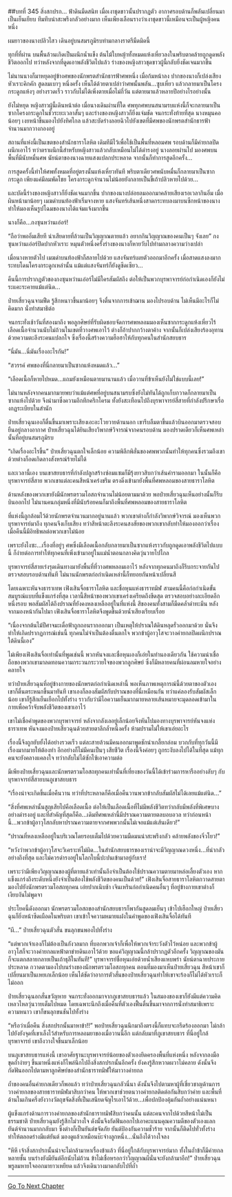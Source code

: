 ##บทที่ 345 สิ่งสกปรก...
ฟ้าดินมืดสนิท เมื่อเงาชุดขาวนั้นปรากฏตัว อากาศรอบด้านก็พลันเปลี่ยนมาเป็นเย็นเยียบ ทึมทึบน่าสะพรึงกลัวอย่างมาก เห็นเพียงเลือนรางว่าเงาชุดขาวนี้เหมือนจะเป็นผู้หญิงคนหนึ่ง

ผมยาวของนางปลิวไสว เดินอยู่บนสมรภูมิรบท่ามกลางราตรีมืดมิดนี้

ทุกที่ที่ผ่าน บนพื้นล้วนเกิดเป็นผนึกน้ำแข็ง ต้นไม้ใบหญ้าทั้งหมดแห้งเหี่ยวลงในพริบตาคล้ายถูกดูดพลังชีวิตออกไป ทว่าหลังจากที่ดูดเอาพลังชีวิตไปแล้ว ร่างของหญิงสาวชุดขาวผู้นี้กลับยิ่งชัดเจนมากขึ้น

ไม่นานนางก็มาหยุดอยู่ข้างศพของนักพรตสำนักธารฟ้าศพหนึ่ง เมื่อก้มหน้าลง ปากของนางก็เปล่งเสียงหัวเราะคิกคัก สูดลมเบาๆ หนึ่งครั้ง เห็นได้ด้วยตาเปล่าว่าศพนั้นพลัน...ซูบเหี่ยว แล้วกลายมาเป็นโครงกระดูกแห้งๆ อย่างรวดเร็ว ราวกับไม่ได้เพิ่งตายเมื่อไม่กี่วัน แต่ตายมาแล้วหลายปีอย่างไรอย่างนั้น

ยังไม่หยุด หญิงสาวผู้นี้เดินหน้าต่อ เมื่อนางเดินผ่านที่ใด ศพทุกศพบนสนามรบแห่งนี้ก็จะกลายมาเป็นซากโครงกระดูกในชั่วระยะเวลาสั้นๆ และร่างของหญิงสาวก็ยิ่งแจ่มชัด จนกระทั่งท้ายที่สุด นางหมุนคอน้อยๆ เงยหน้าขึ้นมองไปยังทิศไกล แล้วสะบัดร่างลอยฉิวไปยังเขตที่มีศพของนักพรตสำนักธารฟ้าจำนวนมากวางกองอยู่

สถานที่แห่งนี้เป็นเขตของสำนักธาราโลหิต เดิมทีมีไว้เพื่อใช้เป็นพื้นที่หลอมศพ รอบด้านก็มีค่ายกลปิดผนึกเอาไว้ ทว่าตราผนึกนี้สำหรับหญิงสาวแล้วกลับเหมือนไม่ได้ดำรงอยู่ นางลอยผ่านไป มองศพบนพื้นที่มีนับหมื่นศพ นัยน์ตาของนางฉายแสงแปลกประหลาด จากนั้นก็ทำการสูดอีกครั้ง...

การสูดครั้งนี้ทำให้ศพทั้งหมดที่อยู่ตรงนั้นแห้งเหี่ยวทันที พริบตาเดียวศพนับหมื่นก็กลายมาเป็นซากกระดูก เพียงแค่มีลมพัดโชย โครงกระดูกจำนวนไม่น้อยยังกลายเป็นขี้เถ้าปลิวหายไปด้วย...

และบัดนี้ร่างของหญิงสาวก็ยิ่งชัดเจนมากขึ้น ปากของนางปล่อยลมออกมาคล้ายเสียงเรอเวลากินอิ่ม เมื่อผินหน้ามาน้อยๆ เมฆดำบนท้องฟ้าเริ่มจางหาย แสงจันทร์เส้นหนึ่งสาดกระทบลงมาบนซีกหน้าของนาง ทำให้มองเห็นรูปโฉมของนางได้แจ่มแจ้งมากขึ้น

นางก็คือ...กงซุนหว่านเอ๋อร์!

“ถือว่าพออิ่มเสียที น่าเสียดายที่ล้วนเป็นวิญญาณตายแล้ว อยากกินวิญญาณของคนเป็นๆ จังเลย” กงซุนหว่านเอ๋อร์ปิดปากหัวเราะ หมุนตัวหนึ่งครั้งร่างของนางก็หายวับไปท่ามกลางความว่างเปล่า

เมื่อนางหายตัวไป เมฆดำบนท้องฟ้าก็สลายไปด้วย แสงจันทร์เผยตัวออกมาอีกครั้ง เมื่อสาดแสงลงมากระทบโดนโครงกระดูกเหล่านั้น แม้แต่แสงจันทร์ก็ยังดูซีดเซียว...

คืนนี้การปรากฏตัวของกงซุนหว่านเอ๋อร์ไม่มีใครสัมผัสถึง ต่อให้เป็นพวกบุรพาจารย์ก่อกำเนิดเองก็ยังไม่ระแคะระคายแม้แต่นิด...

ป๋ายเสี่ยวฉุนจามฟืด รู้สึกหนาวขึ้นมาน้อยๆ จึงตื่นจากการเข้าฌาน มองไปรอบด้าน ไม่เห็นมีอะไรก็ไม่คิดมาก นั่งทำสมาธิต่อ

จนกระทั่งเช้าวันที่สองมาถึง พอลูกศิษย์ที่รับผิดชอบจัดการศพหลอมมองเห็นซากกระดูกแห้งเหี่ยวไร้เลือดเนื้อจำนวนนับไม่ถ้วนในเขตที่วางศพเอาไว้ ต่างก็อ้าปากกว้างตาค้าง จากนั้นก็เปล่งเสียงร้องอุทานด้วยความตะลึงระคนแปลกใจ ซึ่งเรื่องนี้สร้างความฮือฮาให้กับทุกคนในสำนักสยบธาร

“นี่มัน...นี่มันเรื่องอะไรกัน!”

“สวรรค์ ศพของที่นี่กลายมาเป็นซากแห้งหมดแล้ว...”

“เลือดเนื้อก็หายไปหมด...แถมยังเหมือนตายมานานแล้ว เมื่อวานที่ข้าเห็นยังไม่ใช่แบบนี้เลย!”

ไม่นานหลังจากคนมากมายพบว่าแม้แต่ศพที่อยู่บนสนามรบซึ่งยังไม่ทันได้ถูกเก็บกวาดก็กลายมาเป็นซากแห้งไปด้วย จึงนำมาซึ่งความอึกทึกครึกโครม ทั้งยังสะเทือนไปถึงบุรพาจารย์สี่สายที่กำลังปรึกษาเรื่องกฏระเบียบในสำนัก

ป๋ายเสี่ยวฉุนเองก็ตื่นขึ้นมาเพราะเสียงเอะอะโวยวายด้านนอก เขารีบลืมตาขึ้นแล้วบินออกมาตรวจสอบ ยืนอยู่กลางอากาศ ป๋ายเสี่ยวฉุนได้ยินเสียงวิพากษ์วิจารณ์จากคนรอบด้าน มองปราดเดียวก็เห็นศพเหล่านั้นที่อยู่บนสมรภูมิรบ

“เกิดเรื่องอะไรขึ้น” ป๋ายเสี่ยวฉุนตกใจเล็กน้อย ความพิลึกพิลั่นของศพพวกนั้นทำให้ทุกคนซึ่งรวมถึงเขาด้วยต่างก็อดเกิดลางสังหรณ์ร้ายไม่ได้

และเวลานี้เอง บนเขาสยบธารที่กำลังปลูกสร้างซ่อมแซมก็มีรุ้งยาวสิบกว่าเส้นคำรามออกมา ในนั้นก็คือบุรพาจารย์สี่สาย พวกเขาแต่ละคนสีหน้าเคร่งขรึม ตรงดิ่งเข้ามายังพื้นที่ศพหลอมของสายธาราโลหิต

ด้านหลังของพวกเขายังมีนักพรตรวมโอสถจำนวนไม่น้อยตามมาด้วย พอป๋ายเสี่ยวฉุนเห็นอย่างนั้นก็รีบบินออกไป ไม่นานคนกลุ่มหนึ่งที่มีนับร้อยคนก็มาถึงพื้นที่ศพหลอมของสายธาราโลหิต

ที่แห่งนี้ถูกล้อมไว้ด้วยนักพรตจำนวนมากอยู่นานแล้ว พวกเขาต่างก็กำลังวิพากษ์วิจารณ์ มองเห็นพวกบุรพาจารย์มาถึง ทุกคนจึงเก็บเสียง ทว่าสีหน้าตะลึงระคนสงสัยของพวกเขากลับทำให้มองออกว่าเรื่องเมื่อคืนนี้มีอิทธิพลต่อพวกเขาไม่น้อย

เพราะยังไงซะ...เรื่องที่อยู่ๆ ศพซึ่งมีเลือดเนื้อกลับกลายมาเป็นซากแห้งราวกับถูกดูดเอาพลังชีวิตไปแบบนี้ ก็ง่ายต่อการทำให้ทุกคนที่เพิ่งเข้ามาอยู่ในแม่น้ำตอนกลางคิดวุ่นวายไปไกล

บุรพาจารย์สี่สายเร่งรุดเดินทางมายังพื้นที่ที่วางศพหลอมเอาไว้ หลังจากทุกคนมาถึงก็รีบกระจายกันไปตรวจสอบรอบด้านทันที ไม่นานนักพรตก่อกำเนิดเหล่านี้ก็ทยอยกันหน้าเปลี่ยนสี

โดยเฉพาะหันจงธาราเทพ เฟิงเสินจื่อธาราโลหิต และชื่อหุนแห่งธาราทมิฬ สามคนนี้คือก่อกำเนิดขั้นสมบูรณ์แบบที่แข็งแกร่งที่สุด เวลานี้สีหน้าของพวกเขาเคร่งเครียดถึงขีดสุด ตรวจสอบอย่างละเอียดอีกหนึ่งรอบ พอสัมผัสได้ถึงปราณที่ยังคงหลงเหลืออยู่ในที่แห่งนี้ สีของคนทั้งสามก็มืดคล้ำดำทะมึน หลังจากมองหน้ากันไปมา เฟิงเสินจื่อธาราโลหิตจึงพูดขึ้นด้วยน้ำเสียงเรียบเรื่อย

“เนื่องจากต้นไม้ปีศาจมะเดื่อฟ้าถูกถอนรากออกมา เป็นเหตุให้ปราณใต้ดินหลุดรั่วออกมาด้วย นั่นจึงทำให้เกิดปรากฏการณ์เช่นนี้ ทุกคนไม่จำเป็นต้องตื่นตกใจ พวกข้าผู้อาวุโสจะวางค่ายกลปิดผนึกปราณใต้ดินนี้เอง”

ไม่เพียงเฟิงเสินจื่อเท่านั้นที่พูดเช่นนี้ พวกหันจงและชื่อหุนเองก็เอ่ยในทำนองเดียวกัน ใช้ความน่าเชื่อถือของพวกเขามาลดทอนความกระวนกระวายใจของพวกลูกศิษย์ ซึ่งก็มีหลายคนที่ผ่อนลมหายใจอย่างคลายใจ

ทว่าป๋ายเสี่ยวฉุนที่อยู่ข้างกายของนักพรตก่อกำเนิดเหล่านี้ พอเห็นภาพเหตุการณ์นี้ด้วยตาของตัวเอง เขาก็ตื่นตระหนกขึ้นมาทันที เขาเองก็ลองสัมผัสกับปราณของที่นี่เหมือนกัน ทว่าแค่ลองรับสัมผัสเล็กน้อย เขาก็รู้สึกเย็นเยือกไปทั้งร่าง ราวกับว่ามีไอความเย็นมากมายหลายเส้นหมายจะมุดลอดเข้ามาในกายเพื่อคว้าจับพลังชีวิตของเขาเอาไว้

เขาไม่เชื่อคำพูดของพวกบุรพาจารย์ หลังจากลังเลอยู่เล็กน้อยจึงหันไปมองทางบุรพาจารย์หันจงแห่งธาราเทพ หันจงมองป๋ายเสี่ยวฉุนด้วยสายตาลึกล้ำหนึ่งครั้ง ห้ามปรามไม่ให้เขาเอ่ยอะไร

เรื่องนี้จึงถูกยับยั้งได้อย่างรวดเร็ว แต่ละสายล้วนมีคนออกมาพูดชักนำเกลี้ยกล่อม บวกกับที่ทุกวันนี้มีเรื่องมากมายให้ต้องทำ อีกอย่างก็ไม่มีคนเป็นๆ เสียชีวิต เรื่องนี้จึงค่อยๆ ถูกระงับลงไปได้ในที่สุด แม้ทุกคนจะยังคลางแคลงใจ ทว่ากลับไม่ได้ซักไซ้เอาความต่อ

มีเพียงป๋ายเสี่ยวฉุนและนักพรตรวมโอสถทุกคนเท่านั้นที่เที่ยงของวันนี้ได้เข้าร่วมการหารืออย่างลับๆ กับบุรพาจารย์สี่สายบนภูเขาสยบธาร

“เรื่องน่าจะเกิดขึ้นเมื่อคืนวาน ทว่าที่ประหลาดก็คือเมื่อคืนวานพวกข้ากลับสัมผัสไม่ได้เลยแม้แต่นิด...”

“สิ่งที่ศพเหล่านั้นสูญเสียไปคือเลือดเนื้อ ต่อให้เป็นเลือดเนื้อที่ไม่มีพลังชีวิตทว่ากลับมีพลังที่พิเศษบางอย่างดำรงอยู่ และที่สำคัญที่สุดก็คือ...เดิมทีศพเหล่านี้มีปราณความตายตลบอบอวล ทว่าก่อนหน้านี้...พวกข้าผู้อาวุโสกลับหาปราณความตายจากศพพวกนั้นไม่เจอแม้แต่เส้นเดียว!”

“ปราณที่หลงเหลืออยู่ในบริเวณโดยรอบเต็มไปด้วยความมืดมนน่าสะพรึงกลัว คล้ายพลังของจิ่วโยว!”

“หวังว่าพวกข้าผู้อาวุโสจะวิเคราะห์ไม่ผิด...ในสำนักสยบธารของเราน่าจะมีวิญญาณดวงหนึ่ง...ที่น่ากลัวอย่างถึงที่สุด และไม่ควรดำรงอยู่ในโลกใบนี้ปะปนเข้ามาอยู่กับเรา!

เพราะว่ามีเพียงวิญญาณของผู้ที่ตายแล้วเท่านั้นถึงจำเป็นต้องใช้ปราณความตายมาหล่อเลี้ยงตัวเอง หากแข็งแกร่งถึงระดับหนึ่งยังจำเป็นต้องใช้พลังชีวิตของคนเป็นด้วย!” เฟิงเสินจื่อสายธาราโลหิตกวาดสายตามองไปยังนักพรตรวมโอสถทุกคน เอ่ยปากเนิบช้า เจินเหรินก่อกำเนิดคนอื่นๆ ที่อยู่ข้างกายเขาต่างก็เงียบงันไม่พูดจา

ประโยคนี้ดังออกมา นักพรตรวมโอสถของสำนักสยบธารก็พากันสูดลมเย็นๆ เข้าไปเฮือกใหญ่ ป๋ายเสี่ยวฉุนก็ยิ่งหน้าซีดเผือดในพริบตา เขาเข้าใจความหมายแฝงในคำพูดของเฟิงเสินจื่อได้ทันที

“ผี...” ป๋ายเสี่ยวฉุนตัวสั่น ขนลุกขนพองไปทั้งร่าง

“แต่พวกเจ้าเองก็ไม่ต้องเป็นกังวลมาก ที่บอกพวกเจ้าก็เพื่อให้พวกเจ้าระวังตัวไว้หน่อย และพวกข้าผู้อาวุโสก็จะวางค่ายกลแหฟ้าตาข่ายดินเอาไว้ด้วย ขอแค่วิญญาณนี้กล้าปรากฏตัวอีกครั้ง วิญญาณของมันก็จะแตกสลายกลายเป็นเถ้าธุลีในทันที!” บุรพาจารย์ชื่อหุนเอ่ยด้วยน้ำเสียงแหบพร่า นัยน์ตาฉายประกายประหลาด กวาดตามองไปบนร่างของนักพรตรวมโอสถทุกคน ตอนที่มองมาเห็นป๋ายเสี่ยวฉุน สีหน้าเขาก็เปลี่ยนมาเป็นเหยเกเล็กน้อย เห็นได้ชัดว่าอาการตัวสั่นของป๋ายเสี่ยวฉุนทำให้เขาจะร้องก็ไม่ได้หัวเราะก็ไม่ออก

ป๋ายเสี่ยวฉุนอกสั่นขวัญหาย จนกระทั่งออกมาจากภูเขาสยบธารแล้ว ในสมองของเขาก็ยังมีแต่ความคิดเหลวไหลวุ่นวายเต็มไปหมด โดยเฉพาะนึกถึงเมื่อคืนที่ตัวเองฟื้นตื่นขึ้นมาจากการนั่งทำสมาธิเพราะความหนาว เขาก็ขนลุกขนชันไปทั้งร่าง

“หรือว่าเมื่อคืน สิ่งสกปรกนั้นมาหาข้า!!” พอป๋ายเสี่ยวฉุนนึกมาถึงตรงนี้ก็แทบจะกรีดร้องออกมา ไม่กล้าไปยังยังจุดที่เขาเล็งไว้สำหรับการหลอมยาของเมื่อวานนี้อีก แต่กลับมาที่ภูเขาสยบธาร ที่นี่อยู่ใกล้บุรพาจารย์ เขาถึงวางใจขึ้นมาเล็กน้อย

บนภูเขาสยบธารแห่งนี้ เขาอาศัยฐานะบุรพาจารย์น้อยของตัวเองยึดครองพื้นที่แห่งหนึ่ง หลังจากลงมือขุดถ้ำง่ายๆ ขึ้นมาหนึ่งแห่งก็ไพล่นึกไปถึงสิ่งสกปรกนั้นอีกครั้ง ยังคงรู้สึกหวาดผวาไม่คลาย ดังนั้นจึงกัดฟันออกไปตามหาลูกศิษย์ของสำนักธาราทมิฬให้มาวางค่ายกล

ถ้ำของคนอื่นค่ายกลเดียวก็พอแล้ว ทว่าป๋ายเสี่ยวฉุนกลัวนี่นา ดังนั้นจึงไปตามหาผู้ที่เชี่ยวชาญด้านการวางค่ายกลของสายธาราทมิฬมาสิบกว่าคน ให้พวกเขาช่วยตนวางค่ายกลติดต่อกันสิบกว่าค่าย และพื้นที่ด้านในเกินครึ่งยังวางวัตถุขจัดสิ่งที่เป็นเสนียดจัญไรเอาไว้ด้วย...เพื่อปกป้องคุ้มกันถ้ำอย่างแน่นหนา

ผู้แข็งแกร่งด้านการวางค่ายกลของสำนักธาราทมิฬสิบกว่าคนนั้น แต่ละคนจากไปด้วยสีหน้าไม่เป็นธรรมชาติ ป๋ายเสี่ยวฉุนยังรู้สึกไม่วางใจ ดังนั้นจึงกัดฟันออกไปเอาคะแนนคุณความดีของตัวเองแลกยันต์จำนวนมากกลับมา ซึ่งต่างก็เป็นยันต์ขจัดภัย ยันต์ป้องกันความชั่วร้าย จากนั้นก็ติดไปทั่วทั้งร่าง ทำให้ตลอดร่างมีแต่ยันต์ มองดูแล้วเหมือนบ๊ะจ่างลูกหนึ่ง...นั่นถึงได้วางใจลง

“หึหึ เจ้าสิ่งสกปรกนั้นน่าจะไม่กล้ามาหาเรื่องข้าแล้ว ที่นี่อยู่ใกล้กับบุรพาจารย์มาก ทั้งในถ้ำข้าก็มีค่ายกลหลายชั้น บนร่างยังมียันต์อีกนับไม่ถ้วน ข้าไม่เชื่อหรอกว่าวิญญาณผีนั่นจะยังกล้ามาอีก!” ป๋ายเสี่ยวฉุนพรูลมหายใจออกมายาวเหยียด แล้วจึงเดินวางมาดกลับไปที่ถ้ำ


------


[Go To Next Chapter]( ./20.md)
